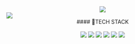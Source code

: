 <div align="center">
<a href="https://github.com/celinechoi"><img src="https://hits.seeyoufarm.com/api/count/incr/badge.svg?url=https%3A%2F%2Fgithub.com%2Fcelinechoi&count_bg=%23B897FF&title_bg=%23555555&icon=github.svg&icon_color=%23E7E7E7&title=hits&edge_flat=false"/></a>
</div>
<img src="https://capsule-render.vercel.app/api?type=waving&color=gradient&customColorList=0,1,2,5,30&height=250&section=header&text=안녕하세요.&fontSize=40&animation=fadeIn&fontColor=f0f0f0&fontAlign=50&&fontAlignY=34&desc=웹퍼블리셔&ensp;진슬이의&ensp;깃허브입니다.🌊&descSize=22&&descAlign=50&descAlignY=55">
<div align="center">
#### 🔑TECH STACK <br><br>
<img src="https://img.shields.io/badge/javascript-F7DF1E?style=for-the-badge&logo=javascript&logoColor=white"> <img src="https://img.shields.io/badge/sass-CC6699?style=for-the-badge&logo=sass&logoColor=white"> <img src="https://img.shields.io/badge/css3-1572B6?style=for-the-badge&logo=css3&logoColor=white"> <img src="https://img.shields.io/badge/html5-E34F26?style=for-the-badge&logo=html5&logoColor=white"> <img src="https://img.shields.io/badge/adobephotoshop-31A8FF?style=for-the-badge&logo=adobephotoshop&logoColor=white"> <img src="https://img.shields.io/badge/zeplin-FDBD39?style=for-the-badge&logo=zeplin&logoColor=white">
</div>
